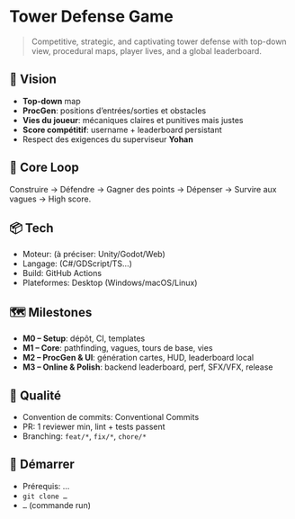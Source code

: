 # Tower Defense Game

> Competitive, strategic, and captivating tower defense with top-down view, procedural maps, player lives, and a global leaderboard.

## 🎯 Vision
- **Top-down** map
- **ProcGen**: positions d’entrées/sorties et obstacles
- **Vies du joueur**: mécaniques claires et punitives mais justes
- **Score compétitif**: username + leaderboard persistant
- Respect des exigences du superviseur **Yohan**

## 🧩 Core Loop
Construire → Défendre → Gagner des points → Dépenser → Survire aux vagues → High score.

## 📦 Tech
- Moteur: (à préciser: Unity/Godot/Web)
- Langage: (C#/GDScript/TS…)
- Build: GitHub Actions
- Plateformes: Desktop (Windows/macOS/Linux)

## 🗺️ Milestones
- **M0 – Setup**: dépôt, CI, templates
- **M1 – Core**: pathfinding, vagues, tours de base, vies
- **M2 – ProcGen & UI**: génération cartes, HUD, leaderboard local
- **M3 – Online & Polish**: backend leaderboard, perf, SFX/VFX, release

## 🧪 Qualité
- Convention de commits: Conventional Commits
- PR: 1 reviewer min, lint + tests passent
- Branching: `feat/*`, `fix/*`, `chore/*`

## 🏁 Démarrer
- Prérequis: …
- `git clone …`
- `…` (commande run)
